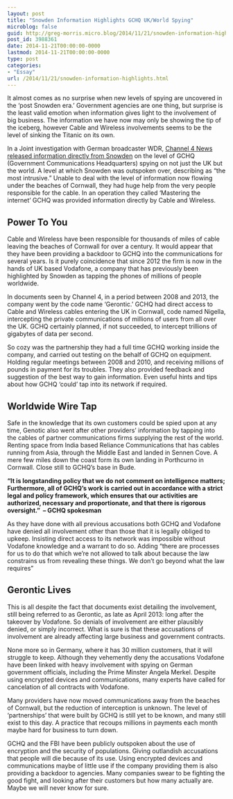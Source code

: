 ```yaml
---
layout: post
title: "Snowden Information Highlights GCHQ UK/World Spying"
microblog: false
guid: http://greg-morris.micro.blog/2014/11/21/snowden-information-highlights.html
post_id: 3988361
date: 2014-11-21T00:00:00-0000
lastmod: 2014-11-21T00:00:00-0000
type: post
categories:
- "Essay"
url: /2014/11/21/snowden-information-highlights.html
---
```

<p>It almost comes as no surprise when new levels of spying are uncovered in the ‘post Snowden era.’ Government agencies are one thing, but surprise is the least valid emotion when information gives light to the involvement of big business. The information we have now may only be showing the tip of the iceberg, however Cable and Wireless involvements seems to be the level of sinking the Titanic on its own.</p><p>In a Joint investigation with German broadcaster WDR, <a href="http://www.channel4.com/news/spy-cable-revealed-how-telecoms-firm-worked-with-gchq">Channel 4 News released information directly from Snowden</a> on the level of GCHQ (Government Communications Headquarters) spying on not just the UK but the world. A level at which Snowden was outspoken over, describing as “the most intrusive.” Unable to deal with the level of information now flowing under the beaches of Cornwall, they had huge help from the very people responsible for the cable. In an operation they called ‘Mastering the internet’ GCHQ was provided information directly by Cable and Wireless.</p><h2 id="power-to-you"><strong><strong><strong>Power To You</strong></strong></strong></h2><p>Cable and Wireless have been responsible for thousands of miles of cable leaving the beaches of Cornwall for over a century. It would appear that they have been providing a backdoor to GCHQ into the communications for several years. Is it purely coincidence that since 2012 the firm is now in the hands of UK based Vodafone, a company that has previously been highlighted by Snowden as tapping the phones of millions of people worldwide.</p><p>In documents seen by Channel 4, in a period between 2008 and 2013, the company went by the code name ‘Gerontic.’ GCHQ had direct access to Cable and Wireless cables entering the UK in Cornwall, code named Nigella, intercepting the private communications of millions of users from all over the UK. GCHQ certainly planned, if not succeeded, to intercept trillions of gigabytes of data per second.</p><p>So cozy was the partnership they had a full time GCHQ working inside the company, and carried out testing on the behalf of GCHQ on equipment. Holding regular meetings between 2008 and 2010, and receiving millions of pounds in payment for its troubles. They also provided feedback and suggestion of the best way to gain information. Even useful hints and tips about how GCHQ ‘could’ tap into its network if required.</p><h2 id="worldwide-wire-tap"><strong><strong><strong>Worldwide Wire Tap</strong></strong></strong></h2><p>Safe in the knowledge that its own customers could be spied upon at any time, Genotic also went after other providers’ information by tapping into the cables of partner communications firms supplying the rest of the world. Renting space from India based Reliance Communications that has cables running from Asia, through the Middle East and landed in Sennen Cove. A mere few miles down the coast form its own landing in Porthcurno in Cornwall. Close still to GCHQ’s base in Bude.</p><p><strong><strong>“It is longstanding policy that we do not comment on intelligence matters; Furthermore, all of GCHQ’s work is carried out in accordance with a strict legal and policy framework, which ensures that our activities are authorized, necessary and proportionate, and that there is rigorous oversight.”  – GCHQ spokesman</strong></strong></p><p>As they have done with all previous accusations both GCHQ and Vodafone have denied all involvement other than those that it is legally obliged to upkeep. Insisting direct access to its network was impossible without Vodafone knowledge and a warrant to do so. Adding “there are processes for us to do that which we’re not allowed to talk about because the law constrains us from revealing these things. We don’t go beyond what the law requires”</p><h2 id="gerontic-lives"><strong><strong><strong>Gerontic Lives</strong></strong></strong></h2><p>This is all despite the fact that documents exist detailing the involvement, still being referred to as Gerontic, as late as April 2013: long after the takeover by Vodafone. So denials of involvement are either plausibly denied, or simply incorrect. What is sure is that these accusations of involvement are already affecting large business and government contracts.</p><p>None more so in Germany, where it has 30 million customers, that it will struggle to keep. Although they vehemently deny the accusations Vodafone have been linked with heavy involvement with spying on German government officials, including the Prime Minster Angela Merkel. Despite using encrypted devices and communications, many experts have called for cancelation of all contracts with Vodafone.</p><p>Many providers have now moved communications away from the beaches of Cornwall, but the reduction of interception is unknown. The level of ‘partnerships’ that were built by GCHQ is still yet to be known, and many still exist to this day. A practice that recoups millions in payments each month maybe hard for business to turn down.</p><p>GCHQ and the FBI have been publicly outspoken about the use of encryption and the security of populations. Giving outlandish accusations that people will die because of its use. Using encrypted devices and communications maybe of little use if the company providing them is also providing a backdoor to agencies. Many companies swear to be fighting the good fight, and looking after their customers but how many actually are. Maybe we will never know for sure.</p>
